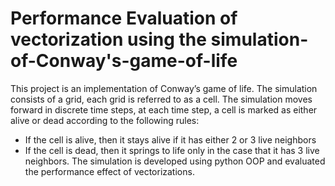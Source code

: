 # Performance Evaluation of vectorization using the simulation-of-Conway's-game-of-life
This project is an implementation of Conway’s game of life. The simulation consists of a grid, each grid is referred to as a cell. The simulation moves forward in discrete time steps, at each time step, a cell is marked as either alive or dead according to the following rules:
- If the cell is alive, then it stays alive if it has either 2 or 3 live neighbors
- If the cell is dead, then it springs to life only in the case that it has 3 live neighbors.
The simulation is developed using python OOP and evaluated the performance effect of vectorizations.

